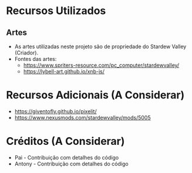 # Recursos Utilizados

## Artes
- As artes utilizadas neste projeto são de propriedade do Stardew Valley (Criador).
- Fontes das artes:
  - https://www.spriters-resource.com/pc_computer/stardewvalley/
  - https://lybell-art.github.io/xnb-js/

# Recursos Adicionais (A Considerar)
- https://giventofly.github.io/pixelit/
- https://www.nexusmods.com/stardewvalley/mods/5005

# Créditos (A Considerar)
- Pai - Contribuição com detalhes do código
- Antony - Contribuição com detalhes do código
